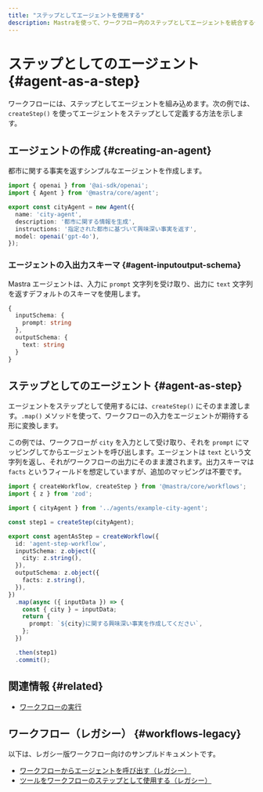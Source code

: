 ```yaml
---
title: "ステップとしてエージェントを使用する"
description: Mastraを使って、ワークフロー内のステップとしてエージェントを統合する例。
---
```


# ステップとしてのエージェント \{#agent-as-a-step\}

ワークフローには、ステップとしてエージェントを組み込めます。次の例では、`createStep()` を使ってエージェントをステップとして定義する方法を示します。

## エージェントの作成 \{#creating-an-agent\}

都市に関する事実を返すシンプルなエージェントを作成します。

```typescript filename="src/mastra/agents/example-city-agent.ts" showLineNumbers copy
import { openai } from '@ai-sdk/openai';
import { Agent } from '@mastra/core/agent';

export const cityAgent = new Agent({
  name: 'city-agent',
  description: '都市に関する情報を生成',
  instructions: '指定された都市に基づいて興味深い事実を返す',
  model: openai('gpt-4o'),
});
```

### エージェントの入出力スキーマ \{#agent-inputoutput-schema\}

Mastra エージェントは、入力に `prompt` 文字列を受け取り、出力に `text` 文字列を返すデフォルトのスキーマを使用します。

```typescript
{
  inputSchema: {
    prompt: string
  },
  outputSchema: {
    text: string
  }
}
```

## ステップとしてのエージェント \{#agent-as-step\}

エージェントをステップとして使用するには、`createStep()` にそのまま渡します。`.map()` メソッドを使って、ワークフローの入力をエージェントが期待する形に変換します。

この例では、ワークフローが `city` を入力として受け取り、それを `prompt` にマッピングしてからエージェントを呼び出します。エージェントは `text` という文字列を返し、それがワークフローの出力にそのまま渡されます。出力スキーマは `facts` というフィールドを想定していますが、追加のマッピングは不要です。

```typescript filename="src/mastra/workflows/example-agent-step.ts" showLineNumbers copy
import { createWorkflow, createStep } from '@mastra/core/workflows';
import { z } from 'zod';

import { cityAgent } from '../agents/example-city-agent';

const step1 = createStep(cityAgent);

export const agentAsStep = createWorkflow({
  id: 'agent-step-workflow',
  inputSchema: z.object({
    city: z.string(),
  }),
  outputSchema: z.object({
    facts: z.string(),
  }),
})
  .map(async ({ inputData }) => {
    const { city } = inputData;
    return {
      prompt: `${city}に関する興味深い事実を作成してください`,
    };
  })

  .then(step1)
  .commit();
```

## 関連情報 \{#related\}

* [ワークフローの実行](./running-workflows)

## ワークフロー（レガシー） \{#workflows-legacy\}

以下は、レガシー版ワークフロー向けのサンプルドキュメントです。

* [ワークフローからエージェントを呼び出す（レガシー）](/docs/examples/workflows_legacy/calling-agent)
* [ツールをワークフローのステップとして使用する（レガシー）](/docs/examples/workflows_legacy/using-a-tool-as-a-step)